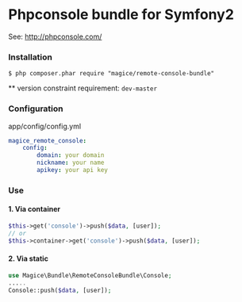 Phpconsole bundle for Symfony2
============================
See: http://phpconsole.com/

### Installation
```
$ php composer.phar require "magice/remote-console-bundle"
```
** version constraint requirement: `dev-master`

### Configuration
app/config/config.yml
```yaml
magice_remote_console:
    config:
        domain: your domain
        nickname: your name
        apikey: your api key
```

### Use
#### 1. Via container
```php
$this->get('console')->push($data, [user]);
// or
$this->container->get('console')->push($data, [user]);
```

#### 2. Via static
```php
use Magice\Bundle\RemoteConsoleBundle\Console;
.....
Console::push($data, [user]);
```

